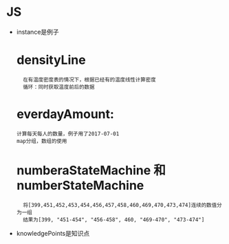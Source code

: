 # JS
- instance是例子
  # densityLine
  		在有温度密度表的情况下，根据已经有的温度线性计算密度
  		循环：同时获取温度前后的数据
  # everdayAmount:
      计算每天每人的数量，例子用了2017-07-01
      map分组，数组的使用

  # numberaStateMachine 和 numberStateMachine
  		将[399,451,452,453,454,456,457,458,460,469,470,473,474]连续的数值分为一组
  		结果为[399, "451-454", "456-458", 460, "469-470", "473-474"]

       	
- knowledgePoints是知识点
